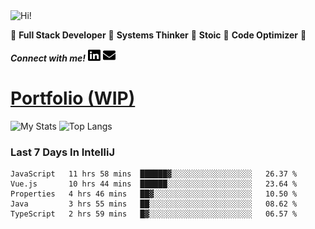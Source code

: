 <img src="https://i.giphy.com/media/3PAL5bChWnak0WJ32x/giphy.webp" alt="Hi!">

:star2: **Full Stack Developer** :star2: **Systems Thinker** :star2: **Stoic** :star2: **Code Optimizer** :star2:

***Connect with me!*** <a href="https://www.linkedin.com/in/ethan-glover/"><img src="https://raw.githubusercontent.com/eglove/eglove/eeb591600b73da426bd298d229e2fd96df019488/linkedin-brands.svg" alt="LinkedIn" width="20px" height="20px"></a> <a href="mailto:hello@ethang.email"><img src="https://raw.githubusercontent.com/eglove/eglove/47aceecf4819797d993f5facc7764cb99d0ab039/envelope-solid.svg" alt="Email" width="20px" height="20px"></a>

# [Portfolio (WIP)](https://main.d1l3v1tou8ne3j.amplifyapp.com/)

![My Stats](https://github-readme-stats.vercel.app/api?username=eglove&show_icons=true&theme=default&count_private=true)
![Top Langs](https://github-readme-stats.vercel.app/api/top-langs/?username=eglove&layout=compact)

### Last 7 Days In IntelliJ
<!--START_SECTION:waka-->
```text
JavaScript   11 hrs 58 mins  ██████▓░░░░░░░░░░░░░░░░░░   26.37 % 
Vue.js       10 hrs 44 mins  ██████░░░░░░░░░░░░░░░░░░░   23.64 % 
Properties   4 hrs 46 mins   ██▓░░░░░░░░░░░░░░░░░░░░░░   10.50 % 
Java         3 hrs 55 mins   ██░░░░░░░░░░░░░░░░░░░░░░░   08.62 % 
TypeScript   2 hrs 59 mins   █▓░░░░░░░░░░░░░░░░░░░░░░░   06.57 % 
```
<!--END_SECTION:waka-->
